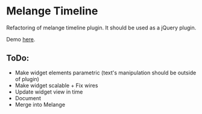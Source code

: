 # Melange Timeline

Refactoring of melange timeline plugin.
It should be used as a jQuery plugin.

Demo [here](http://bumbu.github.io/melange-timeline/app/).

## ToDo:
  * Make widget elements parametric (text's manipulation should be outside of plugin)
  * Make widget scalable + Fix wires
  * Update widget view in time
  * Document
  * Merge into Melange
